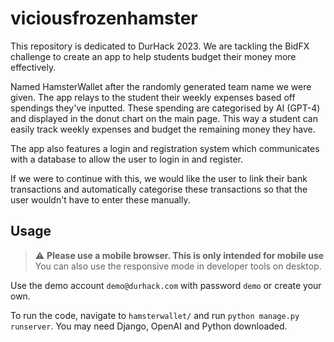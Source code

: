 # viciousfrozenhamster

This repository is dedicated to DurHack 2023. We are tackling the BidFX challenge to create an app to help students budget their money more effectively.

Named HamsterWallet after the randomly generated team name we were given. The app relays to the student their weekly expenses based off spendings they've inputted. These spending are categorised by AI (GPT-4) and displayed in the donut chart on the main page. This way a student can easily track weekly expenses and budget the remaining money they have.

The app also features a login and registration system which communicates with a database to allow the user to login in and register. 

If we were to continue with this, we would like the user to link their bank transactions and automatically categorise these transactions so that the user wouldn't have to enter these manually.

## Usage
> :warning: **Please use a mobile browser. This is only intended for mobile use** You can also use the responsive mode in developer tools on desktop.

Use the demo account `demo@durhack.com` with password `demo` or create your own.

To run the code, navigate to `hamsterwallet/` and run `python manage.py runserver`. You may need Django, OpenAI and Python downloaded.
